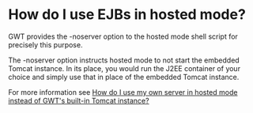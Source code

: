 # How do I use EJBs in hosted mode? #

GWT provides the -noserver option to the hosted mode shell script for precisely this purpose.

The -noserver option instructs hosted mode to not start the embedded Tomcat instance.  In its place, you would run the J2EE container of your choice and simply use that in place of the embedded Tomcat instance.

For more information see [How do I use my own server in hosted mode instead of GWT's built-in Tomcat instance?](FAQ_HostedModeNoServer.md)
